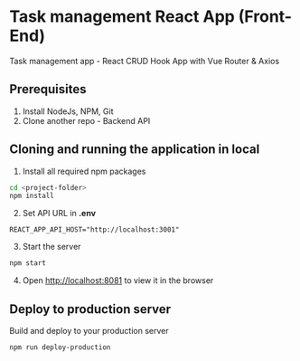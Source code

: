 # Task management React App (Front-End)

Task management app - React CRUD Hook App with Vue Router & Axios


## Prerequisites

1. Install NodeJs, NPM, Git
2. Clone another repo - Backend API


## Cloning and running the application in local

1. Install all required npm packages
```bash
cd <project-folder>
npm install
```

2. Set API URL in **.env**
```
REACT_APP_API_HOST="http://localhost:3001"
```

3. Start the server
```bash
npm start
```

4. Open [http://localhost:8081](http://localhost:8081) to view it in the browser


## Deploy to production server

Build and deploy to your production server
```
npm run deploy-production
```
